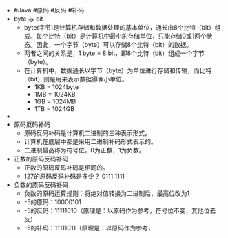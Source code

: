 - #Java #原码 #反码 #补码
- byte 与 bit
	- byte(字节)是计算机存储和数据处理的基本单位，通长由8个比特（bit）组成。每个比特（bit）是计算机中最小的存储单位，只能存储0或1两个状态。因此，一个字节（byte）可以存储8个比特（bit）的数据。
	- 两者之间的关系是，1 byte = 8 bit，即8个比特（bit）组成一个字节（byte）。
	- 在计算机中，数据通长以字节（byte）为单位进行存储和传输，而比特（bit）则是用来表示数据得罪小单位。
		- 1KB = 1024byte
		- 1MB = 1024KB
		- 1GB = 1024MB
		- 1TB = 1024GB
-
- 原码反码补码
	- 原码反码补码是计算机二进制的三种表示形式。
	- 计算机在底层中都是采用二进制补码形式表示的。
	- 二进制最高称为符号位，0为正数，1为负数。
- 正数的原码反码补码
	- 正数的原码反码补码是相同的。
	- 127的原码反码补码是多少？ 0111 1111
- 负数的原码反码补码
	- 负数的原码运算规则：将绝对值转换为二进制后，最高位改为1
	- -5的原码：10000101
	- -5的反码：11111010（原理是：以原码作为参考，符号位不变，其他位去反）
	- -5的补码：11111011（原理是：以原码作为参考，